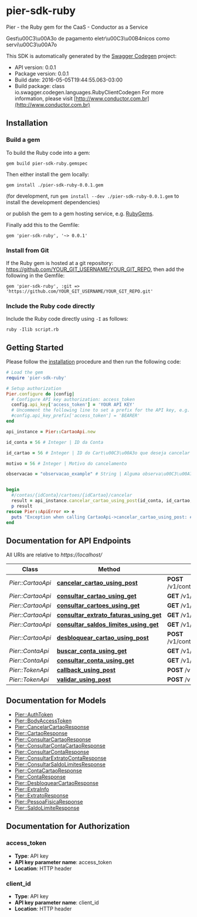 # pier-sdk-ruby

Pier - the Ruby gem for the CaaS - Conductor as a Service

Gest\u00C3\u00A3o de pagamento eletr\u00C3\u00B4nicos como servi\u00C3\u00A7o

This SDK is automatically generated by the [Swagger Codegen](https://github.com/swagger-api/swagger-codegen) project:

- API version: 0.0.1
- Package version: 0.0.1
- Build date: 2016-05-05T19:44:55.063-03:00
- Build package: class io.swagger.codegen.languages.RubyClientCodegen
For more information, please visit [http://www.conductor.com.br](http://www.conductor.com.br)

## Installation

### Build a gem

To build the Ruby code into a gem:

```shell
gem build pier-sdk-ruby.gemspec
```

Then either install the gem locally:

```shell
gem install ./pier-sdk-ruby-0.0.1.gem
```
(for development, run `gem install --dev ./pier-sdk-ruby-0.0.1.gem` to install the development dependencies)

or publish the gem to a gem hosting service, e.g. [RubyGems](https://rubygems.org/).

Finally add this to the Gemfile:

    gem 'pier-sdk-ruby', '~> 0.0.1'

### Install from Git

If the Ruby gem is hosted at a git repository: https://github.com/YOUR_GIT_USERNAME/YOUR_GIT_REPO, then add the following in the Gemfile:

    gem 'pier-sdk-ruby', :git => 'https://github.com/YOUR_GIT_USERNAME/YOUR_GIT_REPO.git'

### Include the Ruby code directly

Include the Ruby code directly using `-I` as follows:

```shell
ruby -Ilib script.rb
```

## Getting Started

Please follow the [installation](#installation) procedure and then run the following code:
```ruby
# Load the gem
require 'pier-sdk-ruby'

# Setup authorization
Pier.configure do |config|
  # Configure API key authorization: access_token
  config.api_key['access_token'] = 'YOUR API KEY'
  # Uncomment the following line to set a prefix for the API key, e.g. 'BEARER' (defaults to nil)
  #config.api_key_prefix['access_token'] = 'BEARER'
end

api_instance = Pier::CartaoApi.new

id_conta = 56 # Integer | ID da Conta

id_cartao = 56 # Integer | ID do Cart\u00C3\u00A3o que deseja cancelar

motivo = 56 # Integer | Motivo do cancelamento

observacao = "observacao_example" # String | Alguma observa\u00C3\u00A7\u00C3\u00A3o para o cancelamento


begin
  #/contas/{idConta}/cartoes/{idCartao}/cancelar
  result = api_instance.cancelar_cartao_using_post(id_conta, id_cartao, motivo, observacao)
  p result
rescue Pier::ApiError => e
  puts "Exception when calling CartaoApi->cancelar_cartao_using_post: #{e}"
end

```

## Documentation for API Endpoints

All URIs are relative to *https://localhost/*

Class | Method | HTTP request | Description
------------ | ------------- | ------------- | -------------
*Pier::CartaoApi* | [**cancelar_cartao_using_post**](docs/CartaoApi.md#cancelar_cartao_using_post) | **POST** /v1/contas/{idConta}/cartoes/{idCartao}/cancelar | /contas/{idConta}/cartoes/{idCartao}/cancelar
*Pier::CartaoApi* | [**consultar_cartao_using_get**](docs/CartaoApi.md#consultar_cartao_using_get) | **GET** /v1/contas/{idConta}/cartoes/{idCartao} | /contas/{idConta}/cartoes/{idCartao}
*Pier::CartaoApi* | [**consultar_cartoes_using_get**](docs/CartaoApi.md#consultar_cartoes_using_get) | **GET** /v1/contas/{idConta}/cartoes | /contas/{idConta}/cartoes
*Pier::CartaoApi* | [**consultar_extrato_faturas_using_get**](docs/CartaoApi.md#consultar_extrato_faturas_using_get) | **GET** /v1/contas/{idConta}/cartoes/{idCartao}/faturas | /contas/{idConta}/cartoes/{idCartao}/faturas
*Pier::CartaoApi* | [**consultar_saldos_limites_using_get**](docs/CartaoApi.md#consultar_saldos_limites_using_get) | **GET** /v1/contas/{idConta}/cartoes/{idCartao}/limites | /contas/{idConta}/cartoes/{idCartao}/limites
*Pier::CartaoApi* | [**desbloquear_cartao_using_post**](docs/CartaoApi.md#desbloquear_cartao_using_post) | **POST** /v1/contas/{idConta}/cartoes/{idCartao}/desbloquear | /contas/{idConta}/cartoes/{idCartao}/desbloquear
*Pier::ContaApi* | [**buscar_conta_using_get**](docs/ContaApi.md#buscar_conta_using_get) | **GET** /v1/contas/buscar | /contas/buscar
*Pier::ContaApi* | [**consultar_conta_using_get**](docs/ContaApi.md#consultar_conta_using_get) | **GET** /v1/contas/{idConta} | /contas/{idConta}
*Pier::TokenApi* | [**callback_using_post**](docs/TokenApi.md#callback_using_post) | **POST** /v1/tokens/callback | /tokens/callback
*Pier::TokenApi* | [**validar_using_post**](docs/TokenApi.md#validar_using_post) | **POST** /v1/tokens/validar | /tokens/validar


## Documentation for Models

 - [Pier::AuthToken](docs/AuthToken.md)
 - [Pier::BodyAccessToken](docs/BodyAccessToken.md)
 - [Pier::CancelarCartaoResponse](docs/CancelarCartaoResponse.md)
 - [Pier::CartaoResponse](docs/CartaoResponse.md)
 - [Pier::ConsultarCartaoResponse](docs/ConsultarCartaoResponse.md)
 - [Pier::ConsultarContaCartaoResponse](docs/ConsultarContaCartaoResponse.md)
 - [Pier::ConsultarContaResponse](docs/ConsultarContaResponse.md)
 - [Pier::ConsultarExtratoContaResponse](docs/ConsultarExtratoContaResponse.md)
 - [Pier::ConsultarSaldoLimitesResponse](docs/ConsultarSaldoLimitesResponse.md)
 - [Pier::ContaCartaoResponse](docs/ContaCartaoResponse.md)
 - [Pier::ContaResponse](docs/ContaResponse.md)
 - [Pier::DesbloquearCartaoResponse](docs/DesbloquearCartaoResponse.md)
 - [Pier::ExtraInfo](docs/ExtraInfo.md)
 - [Pier::ExtratoResponse](docs/ExtratoResponse.md)
 - [Pier::PessoaFisicaResponse](docs/PessoaFisicaResponse.md)
 - [Pier::SaldoLimiteResponse](docs/SaldoLimiteResponse.md)


## Documentation for Authorization


### access_token

- **Type**: API key
- **API key parameter name**: access_token
- **Location**: HTTP header

### client_id

- **Type**: API key
- **API key parameter name**: client_id
- **Location**: HTTP header

